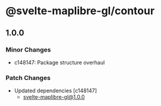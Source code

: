 # @svelte-maplibre-gl/contour

## 1.0.0

### Minor Changes

- c148147: Package structure overhaul

### Patch Changes

- Updated dependencies [c148147]
  - svelte-maplibre-gl@1.0.0
